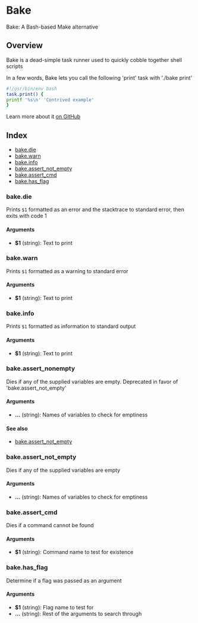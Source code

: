 # Bake

Bake: A Bash-based Make alternative

## Overview

Bake is a dead-simple task runner used to quickly cobble together shell scripts

In a few words, Bake lets you call the following 'print' task with './bake print'

```bash
#!/usr/bin/env bash
task.print() {
printf '%s\n' 'Contrived example'
}
```

Learn more about it [on GitHub](https://github.com/hyperupcall/bake)

## Index

* [bake.die](#bakedie)
* [bake.warn](#bakewarn)
* [bake.info](#bakeinfo)
* [bake.assert_not_empty](#bakeassert_not_empty)
* [bake.assert_cmd](#bakeassert_cmd)
* [bake.has_flag](#bakehas_flag)

### bake.die

Prints `$1` formatted as an error and the stacktrace to standard error,
then exits with code 1

#### Arguments

* **$1** (string): Text to print

### bake.warn

Prints `$1` formatted as a warning to standard error

#### Arguments

* **$1** (string): Text to print

### bake.info

Prints `$1` formatted as information to standard output

#### Arguments

* **$1** (string): Text to print

### bake.assert_nonempty

Dies if any of the supplied variables are empty. Deprecated in favor of 'bake.assert_not_empty'

#### Arguments

* **...** (string): Names of variables to check for emptiness

#### See also

* [bake.assert_not_empty](#bakeassert_not_empty)

### bake.assert_not_empty

Dies if any of the supplied variables are empty

#### Arguments

* **...** (string): Names of variables to check for emptiness

### bake.assert_cmd

Dies if a command cannot be found

#### Arguments

* **$1** (string): Command name to test for existence

### bake.has_flag

Determine if a flag was passed as an argument

#### Arguments

* **$1** (string): Flag name to test for
* **...** (string): Rest of the arguments to search through
